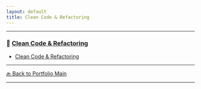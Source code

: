 ```yaml
---
layout: default
title: Clean Code & Refactoring
---
```


---

### 🔗 [Clean Code & Refactoring](/study/software-engineering-principles/)

- [Clean Code & Refactoring](/study/software-engineering-principles/clean-code-and-refactoring)

---

[🔙 Back to Portfolio Main](../index.md)

---



